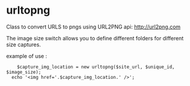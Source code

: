urltopng
========

Class to convert URLS to pngs using URL2PNG api: http://url2png.com

The image size switch allows you to define different folders for different size captures. 

example of use :

  		$capture_img_location = new urltopng($site_url, $unique_id, $image_size);
      echo '<img href='.$capture_img_location.' />';

